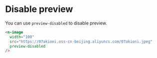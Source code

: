 # Disable preview

You can use `preview-disabled` to disable preview.

```html
<n-image
  width="100"
  src="https://07akioni.oss-cn-beijing.aliyuncs.com/07akioni.jpeg"
  preview-disabled
/>
```

